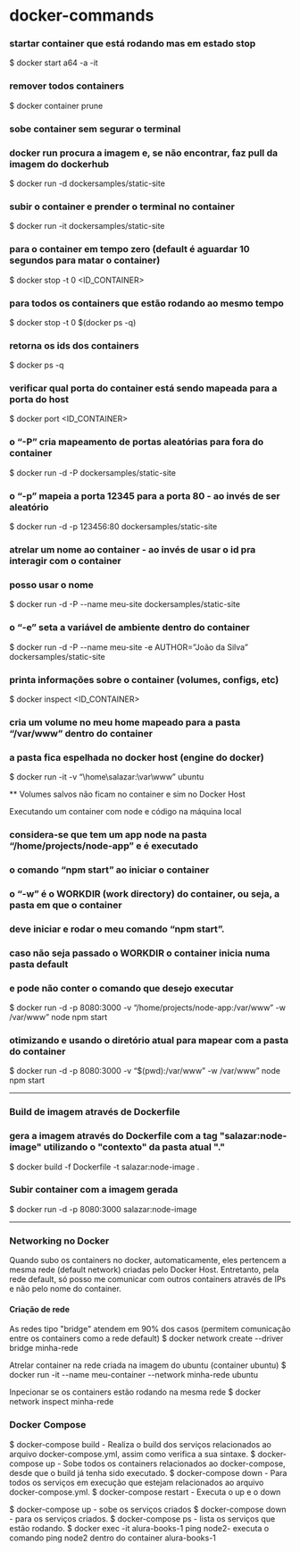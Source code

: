 # docker-commands

### startar container que está rodando mas em estado stop

$ docker start a64 -a -it

### remover todos containers

$ docker container prune

### sobe container sem segurar o terminal

### docker run procura a imagem e, se não encontrar, faz pull da imagem do dockerhub

$ docker run -d dockersamples/static-site

### subir o container e prender o terminal no container

$ docker run -it dockersamples/static-site

### para o container em tempo zero (default é aguardar 10 segundos para matar o container)

$ docker stop -t 0 <ID_CONTAINER>

### para todos os containers que estão rodando ao mesmo tempo

$ docker stop -t 0 $(docker ps -q)

### retorna os ids dos containers

$ docker ps -q

### verificar qual porta do container está sendo mapeada para a porta do host

$ docker port <ID_CONTAINER>

### o “-P” cria mapeamento de portas aleatórias para fora do container

$ docker run -d -P dockersamples/static-site

### o “-p” mapeia a porta 12345 para a porta 80 - ao invés de ser aleatório

$ docker run -d -p 123456:80 dockersamples/static-site

### atrelar um nome ao container - ao invés de usar o id pra interagir com o container

### posso usar o nome

$ docker run -d -P --name meu-site dockersamples/static-site

### o “-e” seta a variável de ambiente dentro do container

$ docker run -d -P --name meu-site -e AUTHOR=”João da Silva” dockersamples/static-site

### printa informações sobre o container (volumes, configs, etc)

$ docker inspect <ID_CONTAINER>

### cria um volume no meu home mapeado para a pasta “/var/www” dentro do container

### a pasta fica espelhada no docker host (engine do docker)

$ docker run -it -v “\home\salazar:\var\www” ubuntu

\*\* Volumes salvos não ficam no container e sim no Docker Host

Executando um container com node e código na máquina local

### considera-se que tem um app node na pasta “/home/projects/node-app” e é executado

### o comando “npm start” ao iniciar o container

### o “-w” é o WORKDIR (work directory) do container, ou seja, a pasta em que o container

### deve iniciar e rodar o meu comando “npm start”.

### caso não seja passado o WORKDIR o container inicia numa pasta default

### e pode não conter o comando que desejo executar

$ docker run -d -p 8080:3000 -v “/home/projects/node-app:/var/www” -w /var/www” node npm start

### otimizando e usando o diretório atual para mapear com a pasta do container

$ docker run -d -p 8080:3000 -v “$(pwd):/var/www” -w /var/www” node npm start

_____________________________________________________

### Build de imagem através de Dockerfile

### gera a imagem através do Dockerfile com a tag "salazar:node-image" utilizando o "contexto" da pasta atual "."
$ docker build -f Dockerfile -t salazar:node-image . 

### Subir container com a imagem gerada
$ docker run -d -p 8080:3000 salazar:node-image

_____________________________________________________

### Networking no Docker

Quando subo os containers no docker, automaticamente, eles pertencem a mesma rede (default network) criadas pelo Docker Host.
Entretanto, pela rede default, só posso me comunicar com outros containers através de IPs e não pelo nome do container.

#### Criação de rede 

As redes tipo "bridge" atendem em 90% dos casos (permitem comunicação entre os containers como a rede default)
$ docker network create --driver bridge minha-rede

Atrelar container na rede criada na imagem do ubuntu (container ubuntu)
$ docker run -it --name meu-container --network minha-rede ubuntu

Inpecionar se os containers estão rodando na mesma rede
$ docker network inspect minha-rede

### Docker Compose

$ docker-compose build - Realiza o build dos serviços relacionados ao arquivo docker-compose.yml, assim como verifica a sua sintaxe.
$ docker-compose up - Sobe todos os containers relacionados ao docker-compose, desde que o build já tenha sido executado.
$ docker-compose down - Para todos os serviços em execução que estejam relacionados ao arquivo docker-compose.yml.
$ docker-compose restart - Executa o up e o down

$ docker-compose up - sobe os serviços criados
$ docker-compose down - para os serviços criados.
$ docker-compose ps - lista os serviços que estão rodando.
$ docker exec -it alura-books-1 ping node2- executa o comando ping node2 dentro do container alura-books-1
